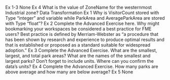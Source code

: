 Ex 1-3
None
Ex 4
What is the value of ZoneName for the westernmost Industrial zone?
Data Transformation
Ex 1
Why is VisitorCount stored with Type “integer” and variable while ParkArea and AverageParkArea are stored with Type “float”?
Ex 2
Complete the Advanced Exercise here. Why might bookmarking your workspaces be considered a best practice for FME users? Best practice is defined by Merriam-Webster as “a procedure that has been shown by research and experience to produce optimal results and that is established or proposed as a standard suitable for widespread adoption.”
Ex 3
Complete the Advanced Exercise. What are the smallest, largest, and total park areas? What are the names of the smallest and largest parks? Don’t forget to include units. Where can you confirm the data’s units?
Ex 4
Complete the Advanced Exercise. How many parks are above average and how many are below average?
Ex 5
None
